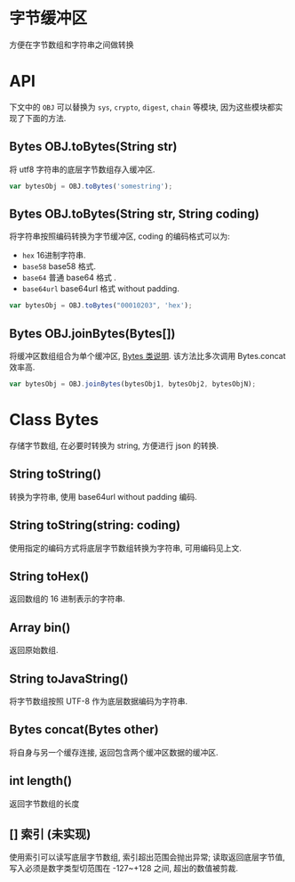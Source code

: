 # 字节缓冲区

方便在字节数组和字符串之间做转换


# API

下文中的 `OBJ` 可以替换为 `sys`, `crypto`, `digest`, `chain` 等模块, 
因为这些模块都实现了下面的方法.


## Bytes OBJ.toBytes(String str)

将 utf8 字符串的底层字节数组存入缓冲区.

```js
var bytesObj = OBJ.toBytes('somestring');
```


## Bytes OBJ.toBytes(String str, String coding)

将字符串按照编码转换为字节缓冲区, coding 的编码格式可以为:

* `hex` 16进制字符串.
* `base58` base58 格式.
* `base64` 普通 base64 格式 .
* `base64url` base64url 格式 without padding.
 
```js
var bytesObj = OBJ.toBytes("00010203", 'hex');
```


## Bytes OBJ.joinBytes(Bytes[])

将缓冲区数组组合为单个缓冲区, [Bytes 类说明](docs/api-digest.md).
该方法比多次调用 Bytes.concat 效率高.

```js
var bytesObj = OBJ.joinBytes(bytesObj1, bytesObj2, bytesObjN);
```


# Class Bytes

存储字节数组, 在必要时转换为 string, 方便进行 json 的转换.

## String toString()

转换为字符串, 使用 base64url without padding 编码.

## String toString(string: coding)

使用指定的编码方式将底层字节数组转换为字符串, 可用编码见上文.

## String toHex()

返回数组的 16 进制表示的字符串.

## Array bin()

返回原始数组.

## String toJavaString()

将字节数组按照 UTF-8 作为底层数据编码为字符串.

## Bytes concat(Bytes other)

将自身与另一个缓存连接, 返回包含两个缓冲区数据的缓冲区.

## int length()

返回字节数组的长度

## [] 索引 (未实现)

使用索引可以读写底层字节数组, 索引超出范围会抛出异常;
读取返回底层字节值, 写入必须是数字类型切范围在 -127~+128 之间, 超出的数值被剪裁.